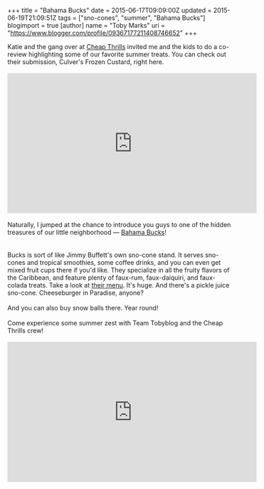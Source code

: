 +++
title = "Bahama Bucks"
date = 2015-06-17T09:09:00Z
updated = 2015-06-19T21:09:51Z
tags = ["sno-cones", "summer", "Bahama Bucks"]
blogimport = true 
[author]
	name = "Toby Marks"
	uri = "https://www.blogger.com/profile/09367177211408746652"
+++

Katie and the gang over at <a href="http://www.facebook.com/teamsandnuttv" target="_blank">Cheap Thrills</a> invited me and the kids to do a co-review highlighting some of our favorite summer treats. You can check out their submission, Culver's Frozen Custard, right here.<br /><br /><iframe allowfullscreen="" frameborder="0" height="315" src="https://www.youtube.com/embed/HdJp5gbp-8g" width="560"></iframe><br /><br />Naturally, I jumped at the chance to introduce you guys to one of the hidden treasures of our little neighborhood — <a href="http://www.bahamabucks.com/" target="_blank">Bahama Bucks</a>!<br /><a name='more'></a><br /><br />Bucks is sort of like Jimmy Buffett's own sno-cone stand. It serves sno-cones and tropical smoothies, some coffee drinks, and you can even get mixed fruit cups there if you'd like. They specialize in all the fruity flavors of the Caribbean, and feature plenty of faux-rum, faux-daiquiri, and faux-colada treats. Take a look at <a href="http://bahamabucks.com/taste-of-paradise" target="_blank">their menu</a>. It's huge. And there's a pickle juice sno-cone. Cheeseburger in Paradise, anyone?<br /><br />And you can also buy snow balls there. Year round!<br /><br />Come experience some summer zest with Team Tobyblog and the Cheap Thrills crew!<br /><br /><iframe allowfullscreen="" frameborder="0" height="315" src="https://www.youtube.com/embed/44-LJWFX0io" width="560"></iframe>
